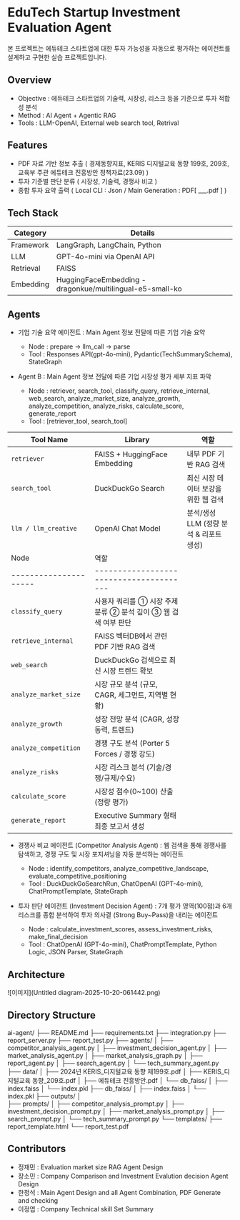 # EduTech Startup Investment Evaluation Agent
본 프로젝트는 에듀테크 스타트업에 대한 투자 가능성을 자동으로 평가하는 에이전트를 설계하고 구현한 실습 프로젝트입니다.

## Overview

- Objective : 에듀테크 스타트업의 기술력, 시장성, 리스크 등을 기준으로 투자 적합성 분석
- Method : AI Agent + Agentic RAG
- Tools : LLM-OpenAI, External web search tool, Retrival

## Features

- PDF 자료 기반 정보 추출 ( 경제동향지표, KERIS 디지털교육 동향 199호, 209호, 교육부 주관 에듀테크 진흥방안 정책자료(23.09) )
- 투자 기준별 판단 분류 ( 시장성, 기술력, 경쟁사 비교 )
- 종합 투자 요약 출력 ( Local CLI : Json / Main Generation : PDF[ ___.pdf ] )

## Tech Stack 

| Category   | Details                                                      |
|------------|--------------------------------------------------------------|
| Framework  | LangGraph, LangChain, Python                                 |
| LLM        | GPT-4o-mini via OpenAI API                                   |
| Retrieval  | FAISS                                                        |
| Embedding  | HuggingFaceEmbedding - dragonkue/multilingual-e5-small-ko    |

## Agents

 
- 기업 기술 요약 에이전트 : Main Agent 정보 전달에 따른 기업 기술 요약
    - Node : prepare → llm_call → parse
    - Tool : Responses API(gpt-4o-mini), Pydantic(TechSummarySchema), StateGraph

- Agent B : Main Agent 정보 전달에 따른 기업 시장성 평가 세부 지표 파악
    - Node : retriever, search_tool, classify_query, retrieve_internal, web_search, analyze_market_size,
             analyze_growth, analyze_competition, analyze_risks, calculate_score, generate_report
    - Tool : [retriever_tool, search_tool]

| Tool Name            | Library                       | 역할                         |
| -------------------- | ----------------------------- | -------------------------- |
| `retriever`          | FAISS + HuggingFace Embedding | 내부 PDF 기반 RAG 검색           |
| `search_tool`        | DuckDuckGo Search             | 최신 시장 데이터 보강을 위한 웹 검색      |
| `llm / llm_creative` | OpenAI Chat Model             | 분석/생성 LLM (정량 분석 & 리포트 생성) |
| Node                  | 역할                                      |
| --------------------- | --------------------------------------- |
| `classify_query`      | 사용자 쿼리를 ① 시장 주제 분류 ② 분석 깊이 ③ 웹 검색 여부 판단 |
| `retrieve_internal`   | FAISS 벡터DB에서 관련 PDF 기반 RAG 검색           |
| `web_search`          | DuckDuckGo 검색으로 최신 시장 트렌드 확보            |
| `analyze_market_size` | 시장 규모 분석 (규모, CAGR, 세그먼트, 지역별 현황)       |
| `analyze_growth`      | 성장 전망 분석 (CAGR, 성장 동력, 트렌드)             |
| `analyze_competition` | 경쟁 구도 분석 (Porter 5 Forces / 경쟁 강도)      |
| `analyze_risks`       | 시장 리스크 분석 (기술/경쟁/규제/수요)                 |
| `calculate_score`     | 시장성 점수(0~100) 산출 (정량 평가)                |
| `generate_report`     | Executive Summary 형태 최종 보고서 생성          |


- 경쟁사 비교 에이전트 (Competitor Analysis Agent) : 웹 검색을 통해 경쟁사를 탐색하고, 경쟁 구도 및 시장 포지셔닝을 자동 분석하는 에이전트
    - Node : identify_competitors, analyze_competitive_landscape, evaluate_competitive_positioning
    - Tool : DuckDuckGoSearchRun, ChatOpenAI (GPT-4o-mini), ChatPromptTemplate, StateGraph
    
- 투자 판단 에이전트 (Investment Decision Agent) : 7개 평가 영역(100점)과 6개 리스크를 종합 분석하여 투자 의사결 (Strong Buy~Pass)을 내리는 에이전트
    - Node : calculate_investment_scores, assess_investment_risks, make_final_decision
    - Tool : ChatOpenAI (GPT-4o-mini), ChatPromptTemplate, Python Logic, JSON Parser, StateGraph

## Architecture
![이미지](Untitled diagram-2025-10-20-061442.png)

## Directory Structure
ai-agent/
├── README.md
├── requirements.txt
├── integration.py
├── report_server.py
├── report_test.py
├── agents/
│   ├── competitor_analysis_agent.py
│   ├── investment_decision_agent.py
│   ├── market_analysis_agent.py
│   ├── market_analysis_graph.py
│   ├── report_agent.py
│   ├── search_agent.py
│   └── tech_summary_agent.py
├── data/
│   ├── 2024년 KERIS_디지털교육 동향 제199호.pdf
│   ├── KERIS_디지털교육 동향_209호.pdf
│   ├── 에듀테크 진흥방안.pdf
│   └── db_faiss/
│       ├── index.faiss
│       └── index.pkl
├── db_faiss/
│   ├── index.faiss
│   └── index.pkl
├── outputs/
│   
├── prompts/
│   ├── competitor_analysis_prompt.py
│   ├── investment_decision_prompt.py
│   ├── market_analysis_prompt.py
│   ├── search_prompt.py
│   └── tech_summary_prompt.py
└── templates/
    ├── report_template.html
    └── report_test.pdf


## Contributors 
- 정재민 : Evaluation market size RAG Agent Design
- 장소민 : Company Comparison and Investment Evalution decision Agent Design
- 한정석 : Main Agent Design and all Agent Combination, PDF Generate and checking
- 이정엽 : Company Technical skill Set Summary